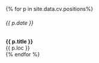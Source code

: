 <div class = "container">
{% for p in site.data.cv.positions%}
    <div class = "row my-1">
        <div class = "col-3">
            <h6> {{ p.date }} </h6>
        </div>
        <div class = "col">
           <b>  {{ p.title }} </b> 
           <br>
           {{ p.loc }}
        </div>
    </div>
{% endfor %}
</div>